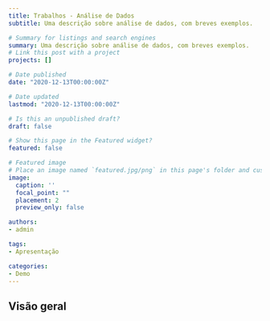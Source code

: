 ```yaml
---
title: Trabalhos - Análise de Dados
subtitle: Uma descrição sobre análise de dados, com breves exemplos.

# Summary for listings and search engines
summary: Uma descrição sobre análise de dados, com breves exemplos.
# Link this post with a project
projects: []

# Date published
date: "2020-12-13T00:00:00Z"

# Date updated
lastmod: "2020-12-13T00:00:00Z"

# Is this an unpublished draft?
draft: false

# Show this page in the Featured widget?
featured: false

# Featured image
# Place an image named `featured.jpg/png` in this page's folder and customize its options here.
image:
  caption: ''
  focal_point: ""
  placement: 2
  preview_only: false

authors:
- admin

tags:
- Apresentação

categories:
- Demo
---
```


## Visão geral

